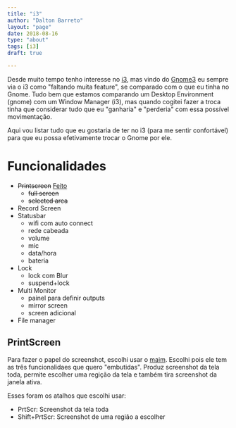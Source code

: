 ```yaml
---
title: "i3"
author: "Dalton Barreto"
layout: "page"
date: 2018-08-16
type: "about"
tags: [i3]
draft: true

---
```


Desde muito tempo tenho interesse no [i3](https://i3wm.org/), mas vindo do [Gnome3](https://www.gnome.org/gnome-3/) eu sempre via o i3 como "faltando muita feature", se comparado com o que eu tinha no Gnome. Tudo bem que estamos comparando um Desktop Environment (gnome) com um Window Manager (i3), mas quando cogitei fazer a troca tinha que considerar tudo que eu "ganharia" e "perderia" com essa possível movimentação.


Aqui vou listar tudo que eu gostaria de ter no i3 (para me sentir confortável) para que eu possa efetivamente trocar o Gnome por ele.

# Funcionalidades


 - ~~Printscreen~~ [Feito](#printscreen)
   - ~~full screen~~
   - ~~selected area~~
 - Record Screen
 - Statusbar
   - wifi com auto connect
   - rede cabeada
   - volume
   - mic
   - data/hora
   - bateria
 - Lock
   - lock com Blur
   - suspend+lock
 - Multi Monitor
   - painel para definir outputs
   - mirror screen
   - screen adicional
 - File manager


## PrintScreen

Para fazer o papel do screenshot, escolhi usar o [maim](https://github.com/naelstrof/maim). Escolhi pois ele tem as três funcionalidaes que quero "embutidas". Produz screenshot da tela toda, permite escolher uma regição da tela e também tira screenshot da janela ativa.

Esses foram os atalhos que escolhi usar:

  - PrtScr: Screenshot da tela toda
  - Shift+PrtScr: Screenshot de uma região a escolher
